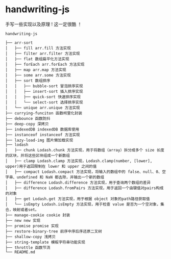 <!--
 * @Author: Hansy hanshunyao_hansy@163.com
 * @Date: 2024-12-16 16:38:49
 * @LastEditors: Hansy hanshunyao_hansy@163.com
 * @LastEditTime: 2024-12-17 14:23:58
 * @FilePath: \handwriting-js\README.md
 * @Description: 这是默认设置,请设置`customMade`, 打开koroFileHeader查看配置 进行设置: https://github.com/OBKoro1/koro1FileHeader/wiki/%E9%85%8D%E7%BD%AE
-->
# handwriting-js

手写一些实现以及原理 ! 这一定很酷 ！

```
handwriting-js

├── arr-sort
│   ├── fill arr.fill 方法实现
│   ├── filter arr.filter 方法实现
│   ├── flat 数组扁平化方法实现
│   ├── forEach arr.forEach 方法实现
│   ├── map arr.map 方法实现
│   ├── some arr.some 方法实现
│   ├── sort 数组排序
│   │   ├── bubble-sort 冒泡排序实现
│   │   ├── insert-sort 插入排序实现
│   │   ├── quick-sort 快速排序实现
│   │   └── select-sort 选择排序实现
│   └── unique arr.unique 方法实现
├── currying-funciton 函数柯里化封装
├── debounce 函数防抖
├── deep-copy 深拷贝
├── indexedDB indexedDB 数据库使用
├── instanceof instanceof 方法实现
├── lazy-load-img 图片懒加载实现
├── lodash
│   ├── chunk Lodash.chunk 方法实现，用于将数组（array）拆分成多个 size 长度的区块，并将这些区块组成一个新数组
│   ├── clamp Lodash.clamp 方法实现，Lodash.clamp(number, [lower], upper)用于返回限制在 lower 和 upper 之间的值
│   ├── compact Lodash.compact 方法实现，将输入的数组中的 false、null、0、空字串、undefined 和 NaN 都去除，并输出一个新的数组
│   ├── difference Lodash.difference 方法实现，用于查询两个数组的差异
│   ├── difference Lodash.fromPairs 方法实现，用于返回一个由键值对pairs构成的对象
│   ├── get Lodash.get 方法实现，用于根据 object 对象的path路径获取值
│   └── isEmpty Lodash.isEmpty 方法实现，用于检查 value 是否为一个空对象，集合，映射或者set。
├── manage-cookie cookie 封装
├── new new 实现
├── promise promise 实现
├── restore-binary-tree 前序中序后序还原二叉树
├── shallow-copy 浅拷贝
├── string-template 模板字符串功能实现
├── throttle 函数节流
└── README.md

```
